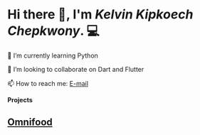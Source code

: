 # Hi there 👋, I'm ***Kelvin Kipkoech Chepkwony***. 💻

 🌱 I’m currently learning Python

 👯 I’m looking to collaborate on Dart and Flutter

 📫 How to reach me:
[E-mail](chepkwonyke1@gmail.com) 

 **Projects**

## **[Omnifood](https://kipkoechke.github.io/Omnifood/)**

